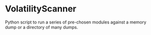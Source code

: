 # VolatilityScanner
Python script to run a series of pre-chosen modules against a memory dump or a directory of many dumps.
